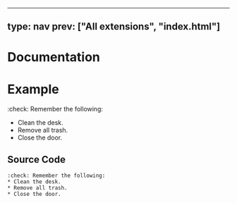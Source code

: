 



---
type: nav
prev: ["All extensions", "index.html"]
---





# Documentation







# Example

:check: Remember the following:
* Clean the desk.
* Remove all trash.
* Close the door.






## Source Code

```
:check: Remember the following:
* Clean the desk.
* Remove all trash.
* Close the door.
```



